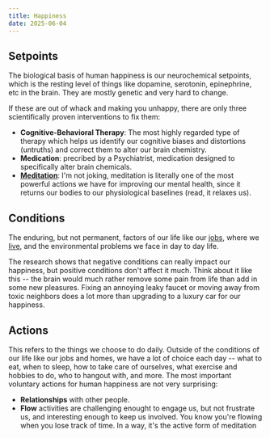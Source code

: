 ```yaml
---
title: Happiness
date: 2025-06-04
---
```

## Setpoints
The biological basis of human happiness is our neurochemical setpoints, which is the resting level of things like dopamine, serotonin, epinephrine, etc in the brain. They are mostly genetic and very hard to change. 

If these are out of whack and making you unhappy, there are only three scientifically proven interventions to fix them:
- **Cognitive-Behavioral Therapy**: The most highly regarded type of therapy which helps us identify our cognitive biases and distortions (untruths) and correct them to alter our brain chemistry.
- **Medication**: precribed by a Psychiatrist, medication designed to specifically alter brain chemicals.
- **[Meditation](breathing.md)**: I'm not joking, meditation is literally one of the most powerful actions we have for improving our mental health, since it returns our bodies to our physiological baselines (read, it relaxes us).

## Conditions
The enduring, but not permanent, factors of our life like our [jobs](working.md), where we [live](home.md), and the environmental problems we face in day to day life. 

The research shows that negative conditions can really impact our happiness, but positive conditions don't affect it much. Think about it like this -- the brain would much rather remove some pain from life than add in some new pleasures. Fixing an annoying leaky faucet or moving away from toxic neighbors does a lot more than upgrading to a luxury car for our happiness.

## Actions
This refers to the things we choose to do daily. Outside of the conditions of our life like our jobs and homes, we have a lot of choice each day -- what to eat, when to sleep, how to take care of ourselves, what exercise and hobbies to do, who to hangout with, and more. The most important voluntary actions for human happiness are not very surprising:
- **Relationships** with other people.
- **Flow** activities are challenging enought to engage us, but not frustrate us, and interesting enough to keep us involved. You know you're flowing when you lose track of time. In a way, it's the active form of meditation